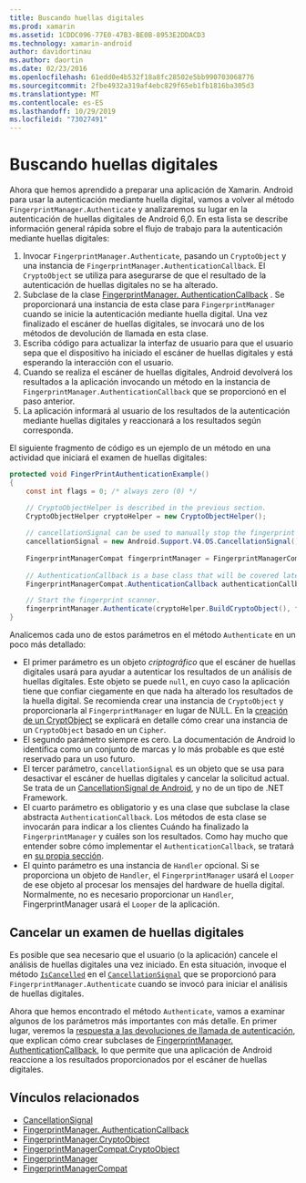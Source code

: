 ```yaml
---
title: Buscando huellas digitales
ms.prod: xamarin
ms.assetid: 1CDDC096-77E0-47B3-BE0B-8953E2DDACD3
ms.technology: xamarin-android
author: davidortinau
ms.author: daortin
ms.date: 02/23/2016
ms.openlocfilehash: 61edd0e4b532f18a8fc28502e5bb990703068776
ms.sourcegitcommit: 2fbe4932a319af4ebc829f65eb1fb1816ba305d3
ms.translationtype: MT
ms.contentlocale: es-ES
ms.lasthandoff: 10/29/2019
ms.locfileid: "73027491"
---
```

# <a name="scanning-for-fingerprints"></a>Buscando huellas digitales

Ahora que hemos aprendido a preparar una aplicación de Xamarin. Android para usar la autenticación mediante huella digital, vamos a volver al método `FingerprintManager.Authenticate` y analizaremos su lugar en la autenticación de huellas digitales de Android 6,0. En esta lista se describe información general rápida sobre el flujo de trabajo para la autenticación mediante huellas digitales:

1. Invocar `FingerprintManager.Authenticate`, pasando un `CryptoObject` y una instancia de `FingerprintManager.AuthenticationCallback`. El `CryptoObject` se utiliza para asegurarse de que el resultado de la autenticación de huellas digitales no se ha alterado. 
2. Subclase de la clase [FingerprintManager. AuthenticationCallback](https://developer.android.com/reference/android/hardware/fingerprint/FingerprintManager.AuthenticationCallback.html) . Se proporcionará una instancia de esta clase para `FingerprintManager` cuando se inicie la autenticación mediante huella digital. Una vez finalizado el escáner de huellas digitales, se invocará uno de los métodos de devolución de llamada en esta clase.
3. Escriba código para actualizar la interfaz de usuario para que el usuario sepa que el dispositivo ha iniciado el escáner de huellas digitales y está esperando la interacción con el usuario. 
4. Cuando se realiza el escáner de huellas digitales, Android devolverá los resultados a la aplicación invocando un método en la instancia de `FingerprintManager.AuthenticationCallback` que se proporcionó en el paso anterior.
5. La aplicación informará al usuario de los resultados de la autenticación mediante huellas digitales y reaccionará a los resultados según corresponda. 

El siguiente fragmento de código es un ejemplo de un método en una actividad que iniciará el examen de huellas digitales:

```csharp
protected void FingerPrintAuthenticationExample()
{
    const int flags = 0; /* always zero (0) */

    // CryptoObjectHelper is described in the previous section.
    CryptoObjectHelper cryptoHelper = new CryptoObjectHelper();    
    
    // cancellationSignal can be used to manually stop the fingerprint scanner. 
    cancellationSignal = new Android.Support.V4.OS.CancellationSignal();
    
    FingerprintManagerCompat fingerprintManager = FingerprintManagerCompat.From(this);
    
    // AuthenticationCallback is a base class that will be covered later on in this guide.
    FingerprintManagerCompat.AuthenticationCallback authenticationCallback = new MyAuthCallbackSample(this);

    // Start the fingerprint scanner.
    fingerprintManager.Authenticate(cryptoHelper.BuildCryptoObject(), flags, cancellationSignal, authenticationCallback, null);
}
```

Analicemos cada uno de estos parámetros en el método `Authenticate` en un poco más detallado:

- El primer parámetro es un objeto _criptográfico_ que el escáner de huellas digitales usará para ayudar a autenticar los resultados de un análisis de huellas digitales. Este objeto se puede `null`, en cuyo caso la aplicación tiene que confiar ciegamente en que nada ha alterado los resultados de la huella digital. Se recomienda crear una instancia de `CryptoObject` y proporcionarla al `FingerprintManager` en lugar de NULL. En la [creación de un CryptObject](~/android/platform/fingerprint-authentication/creating-a-cryptoobject.md) se explicará en detalle cómo crear una instancia de un `CryptoObject` basado en un `Cipher`.
- El segundo parámetro siempre es cero. La documentación de Android lo identifica como un conjunto de marcas y lo más probable es que esté reservado para un uso futuro. 
- El tercer parámetro, `cancellationSignal` es un objeto que se usa para desactivar el escáner de huellas digitales y cancelar la solicitud actual. Se trata de un [CancellationSignal de Android](https://developer.android.com/reference/android/os/CancellationSignal.html), y no de un tipo de .NET Framework.
- El cuarto parámetro es obligatorio y es una clase que subclase la clase abstracta `AuthenticationCallback`. Los métodos de esta clase se invocarán para indicar a los clientes Cuándo ha finalizado la `FingerprintManager` y cuáles son los resultados. Como hay mucho que entender sobre cómo implementar el `AuthenticationCallback`, se tratará en [su propia sección](~/android/platform/fingerprint-authentication/fingerprint-authentication-callbacks.md).
- El quinto parámetro es una instancia de `Handler` opcional. Si se proporciona un objeto de `Handler`, el `FingerprintManager` usará el `Looper` de ese objeto al procesar los mensajes del hardware de huella digital. Normalmente, no es necesario proporcionar un `Handler`, FingerprintManager usará el `Looper` de la aplicación.

## <a name="cancelling-a-fingerprint-scan"></a>Cancelar un examen de huellas digitales

Es posible que sea necesario que el usuario (o la aplicación) cancele el análisis de huellas digitales una vez iniciado. En esta situación, invoque el método [`IsCancelled`](https://developer.android.com/reference/android/os/CancellationSignal.html#isCanceled()) en el [`CancellationSignal`](https://developer.android.com/reference/android/os/CancellationSignal.html) que se proporcionó para `FingerprintManager.Authenticate` cuando se invocó para iniciar el análisis de huellas digitales.

Ahora que hemos encontrado el método `Authenticate`, vamos a examinar algunos de los parámetros más importantes con más detalle. En primer lugar, veremos la [respuesta a las devoluciones de llamada de autenticación](~/android/platform/fingerprint-authentication/fingerprint-authentication-callbacks.md), que explican cómo crear subclases de [FingerprintManager. AuthenticationCallback](https://developer.android.com/reference/android/hardware/fingerprint/FingerprintManager.AuthenticationCallback.html), lo que permite que una aplicación de Android reaccione a los resultados proporcionados por el escáner de huellas digitales.

## <a name="related-links"></a>Vínculos relacionados

- [CancellationSignal](https://developer.android.com/reference/android/os/CancellationSignal.html)
- [FingerprintManager. AuthenticationCallback](https://developer.android.com/reference/android/hardware/fingerprint/FingerprintManager.AuthenticationCallback.html)
- [FingerprintManager.CryptoObject](https://developer.android.com/reference/android/hardware/fingerprint/FingerprintManager.CryptoObject.html)
- [FingerprintManagerCompat.CryptoObject](https://developer.android.com/reference/android/support/v4/hardware/fingerprint/FingerprintManagerCompat.CryptoObject.html)
- [FingerprintManager](https://developer.android.com/reference/android/hardware/fingerprint/FingerprintManager.html)
- [FingerprintManagerCompat](https://developer.android.com/reference/android/support/v4/hardware/fingerprint/FingerprintManagerCompat.html)
